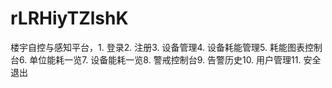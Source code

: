 # rLRHiyTZlshK
楼宇自控与感知平台，1. 登录2. 注册3. 设备管理4. 设备耗能管理5. 耗能图表控制台6. 单位能耗一览7. 设备能耗一览8. 警戒控制台9. 告警历史10. 用户管理11. 安全退出 
